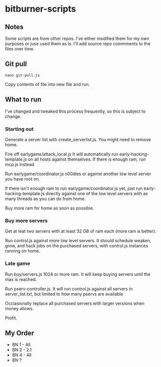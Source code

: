# bitburner-scripts

## Notes
Some scripts are from other repos. I've either modified them for my own purposes or juse used them as is. I'll add source repo commments to the files over time.

## Git pull
```
nano git-pull.js
```
Copy contents of file into new file and run.

## What to run
I've changed and tweaked this process frequently, so this is subject to change.

### Starting out
Generate a server list with create_serverlist.js. You might need to remove home.

Fire off earlygame/attack_local.js
It will automatically run early-hacking-template.js on all hosts against themselves. If there is enough ram, run mcp.js instead.

Run earlygame/coordinator.js n00dles or against another low level server you have root on.

If there isn't enough ram to run earlygame/coordinator.js yet, just run early-hacking-template.js directly against one of the low level servers with as many threads as you can do from home.

Buy more ram for home as soon as possible.

### Buy more servers
Get at leat two servers with at least 32 GB of ram each (more ram is better).

Run control.js against more low level servers. It should schedule weaken, grow, and hack jobs on the purchased servers, with control.js instances running on home.

### Late game
Run buy/servers.js 1024 or more ram. It will keep buying servers until the max is reached.

Run pserv-controller.js. It will run control.js against all servers in server_list.txt, but limited to how many pservs are available

Occiasionally replace all purchased servers with larger versions when money allows.

Profit.


## My Order
- BN 1 - All
- BN 2 - 2.1
- BN 4 - All
- BN ?